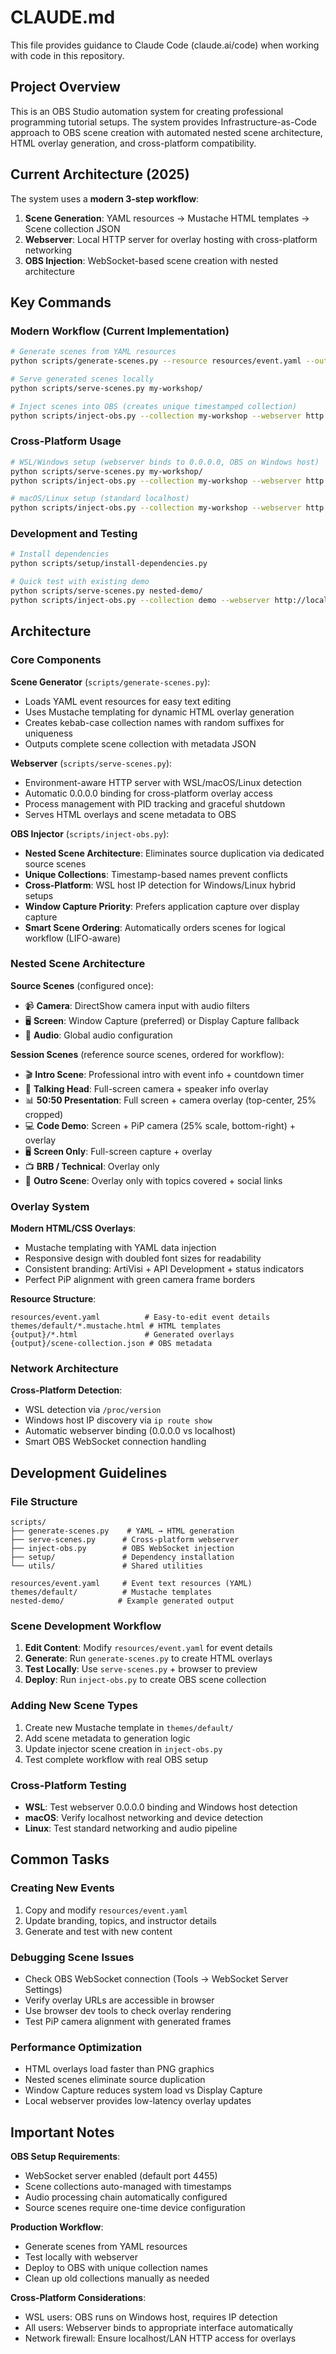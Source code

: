 # CLAUDE.md

This file provides guidance to Claude Code (claude.ai/code) when working with code in this repository.

## Project Overview

This is an OBS Studio automation system for creating professional programming tutorial setups. The system provides Infrastructure-as-Code approach to OBS scene creation with automated nested scene architecture, HTML overlay generation, and cross-platform compatibility.

## Current Architecture (2025)

The system uses a **modern 3-step workflow**:
1. **Scene Generation**: YAML resources → Mustache HTML templates → Scene collection JSON
2. **Webserver**: Local HTTP server for overlay hosting with cross-platform networking
3. **OBS Injection**: WebSocket-based scene creation with nested architecture

## Key Commands

### Modern Workflow (Current Implementation)
```bash
# Generate scenes from YAML resources
python scripts/generate-scenes.py --resource resources/event.yaml --output my-workshop/

# Serve generated scenes locally
python scripts/serve-scenes.py my-workshop/

# Inject scenes into OBS (creates unique timestamped collection)
python scripts/inject-obs.py --collection my-workshop --webserver http://localhost:8080 --obs-host localhost
```

### Cross-Platform Usage
```bash
# WSL/Windows setup (webserver binds to 0.0.0.0, OBS on Windows host)
python scripts/serve-scenes.py my-workshop/
python scripts/inject-obs.py --collection my-workshop --webserver http://172.29.130.195:8080 --obs-host 172.29.128.1

# macOS/Linux setup (standard localhost)
python scripts/inject-obs.py --collection my-workshop --webserver http://localhost:8080
```

### Development and Testing
```bash
# Install dependencies
python scripts/setup/install-dependencies.py

# Quick test with existing demo
python scripts/serve-scenes.py nested-demo/
python scripts/inject-obs.py --collection demo --webserver http://localhost:8080 --obs-host localhost
```

## Architecture

### Core Components

**Scene Generator** (`scripts/generate-scenes.py`):
- Loads YAML event resources for easy text editing
- Uses Mustache templating for dynamic HTML overlay generation
- Creates kebab-case collection names with random suffixes for uniqueness
- Outputs complete scene collection with metadata JSON

**Webserver** (`scripts/serve-scenes.py`):
- Environment-aware HTTP server with WSL/macOS/Linux detection
- Automatic 0.0.0.0 binding for cross-platform overlay access
- Process management with PID tracking and graceful shutdown
- Serves HTML overlays and scene metadata to OBS

**OBS Injector** (`scripts/inject-obs.py`):
- **Nested Scene Architecture**: Eliminates source duplication via dedicated source scenes
- **Unique Collections**: Timestamp-based names prevent conflicts
- **Cross-Platform**: WSL host IP detection for Windows/Linux hybrid setups
- **Window Capture Priority**: Prefers application capture over display capture
- **Smart Scene Ordering**: Automatically orders scenes for logical workflow (LIFO-aware)

### Nested Scene Architecture

**Source Scenes** (configured once):
- 📹 **Camera**: DirectShow camera input with audio filters
- 🖥️ **Screen**: Window Capture (preferred) or Display Capture fallback
- 🎤 **Audio**: Global audio configuration

**Session Scenes** (reference source scenes, ordered for workflow):
- 🎬 **Intro Scene**: Professional intro with event info + countdown timer
- 👤 **Talking Head**: Full-screen camera + speaker info overlay
- 📊 **50:50 Presentation**: Full screen + camera overlay (top-center, 25% cropped)
- 💻 **Code Demo**: Screen + PiP camera (25% scale, bottom-right) + overlay
- 🖥️ **Screen Only**: Full-screen capture + overlay
- 📺 **BRB / Technical**: Overlay only
- 🎯 **Outro Scene**: Overlay only with topics covered + social links

### Overlay System

**Modern HTML/CSS Overlays**:
- Mustache templating with YAML data injection
- Responsive design with doubled font sizes for readability
- Consistent branding: ArtiVisi + API Development + status indicators
- Perfect PiP alignment with green camera frame borders

**Resource Structure**:
```
resources/event.yaml          # Easy-to-edit event details
themes/default/*.mustache.html # HTML templates
{output}/*.html               # Generated overlays
{output}/scene-collection.json # OBS metadata
```

### Network Architecture

**Cross-Platform Detection**:
- WSL detection via `/proc/version` 
- Windows host IP discovery via `ip route show`
- Automatic webserver binding (0.0.0.0 vs localhost)
- Smart OBS WebSocket connection handling

## Development Guidelines

### File Structure
```
scripts/
├── generate-scenes.py    # YAML → HTML generation
├── serve-scenes.py      # Cross-platform webserver
├── inject-obs.py        # OBS WebSocket injection
├── setup/               # Dependency installation
└── utils/               # Shared utilities

resources/event.yaml     # Event text resources (YAML)
themes/default/          # Mustache templates
nested-demo/            # Example generated output
```

### Scene Development Workflow

1. **Edit Content**: Modify `resources/event.yaml` for event details
2. **Generate**: Run `generate-scenes.py` to create HTML overlays
3. **Test Locally**: Use `serve-scenes.py` + browser to preview
4. **Deploy**: Run `inject-obs.py` to create OBS scene collection

### Adding New Scene Types

1. Create new Mustache template in `themes/default/`
2. Add scene metadata to generation logic
3. Update injector scene creation in `inject-obs.py`
4. Test complete workflow with real OBS setup

### Cross-Platform Testing

- **WSL**: Test webserver 0.0.0.0 binding and Windows host detection
- **macOS**: Verify localhost networking and device detection
- **Linux**: Test standard networking and audio pipeline

## Common Tasks

### Creating New Events
1. Copy and modify `resources/event.yaml`
2. Update branding, topics, and instructor details
3. Generate and test with new content

### Debugging Scene Issues
- Check OBS WebSocket connection (Tools → WebSocket Server Settings)
- Verify overlay URLs are accessible in browser
- Use browser dev tools to check overlay rendering
- Test PiP camera alignment with generated frames

### Performance Optimization
- HTML overlays load faster than PNG graphics
- Nested scenes eliminate source duplication
- Window Capture reduces system load vs Display Capture
- Local webserver provides low-latency overlay updates

## Important Notes

**OBS Setup Requirements**:
- WebSocket server enabled (default port 4455)
- Scene collections auto-managed with timestamps
- Audio processing chain automatically configured
- Source scenes require one-time device configuration

**Production Workflow**:
- Generate scenes from YAML resources
- Test locally with webserver
- Deploy to OBS with unique collection names
- Clean up old collections manually as needed

**Cross-Platform Considerations**:
- WSL users: OBS runs on Windows host, requires IP detection
- All users: Webserver binds to appropriate interface automatically
- Network firewall: Ensure localhost/LAN HTTP access for overlays